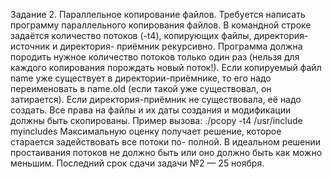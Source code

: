 Задание 2. Параллельное копирование файлов.
Требуется написать программу параллельного копирования файлов. В командной строке
задаётся количество потоков (-t4), копирующих файлы, директория-источник и директория-
приёмник рекурсивно. Программа должна породить нужное количество потоков только один
раз (нельзя для каждого копирования порождать новый поток!). Если копируемый файл
name уже существует в директории-приёмнике, то его надо переименовать в name.old (если
такой уже существовал, он затирается). Если директория-приёмник не существовала, её надо
создать. Все права на файлы и их даты создания и модификации должны быть скопированы.
Пример вызова:
./pcopy -t4 /usr/include myincludes
Максимальную оценку получает решение, которое старается задействовать все потоки по-
полной. В идеальном решении простаивания потоков не должно быть или оно должно быть
как можно меньшим.
Последний срок сдачи задачи №2 — 25 ноября.
